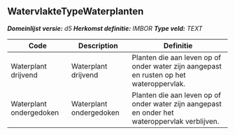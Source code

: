 ﻿## WatervlakteTypeWaterplanten

*__Domeinlijst versie:__ d5*
*__Herkomst definitie:__ IMBOR*
*__Type veld:__ TEXT*

|__Code__ |__Description__ |__Definitie__	|
|	---	|	---	|   ---	| 
| Waterplant drijvend | Waterplant drijvend | Planten die aan leven op of onder water zijn aangepast en rusten op het wateroppervlak. |
| Waterplant ondergedoken | Waterplant ondergedoken | Planten die aan leven op of onder water zijn aangepast en onder het wateroppervlak verblijven. |
